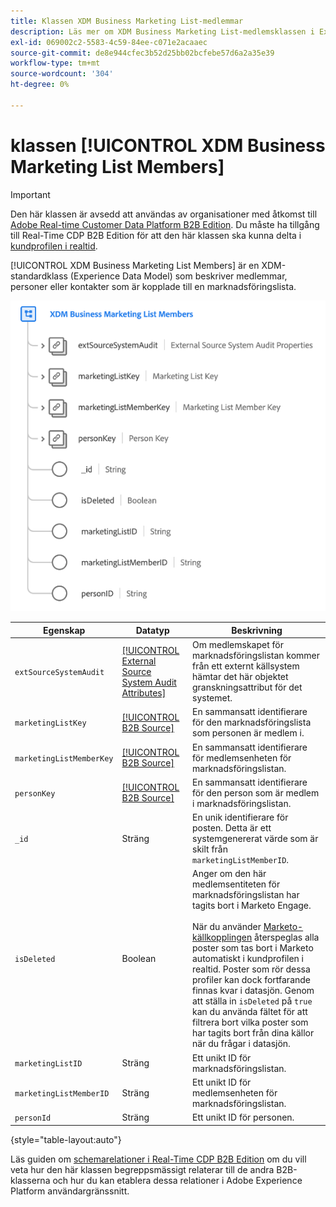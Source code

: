 ```yaml
---
title: Klassen XDM Business Marketing List-medlemmar
description: Läs mer om XDM Business Marketing List-medlemsklassen i Experience Data Model (XDM).
exl-id: 069002c2-5583-4c59-84ee-c071e2acaaec
source-git-commit: de8e944cfec3b52d25bb02bcfebe57d6a2a35e39
workflow-type: tm+mt
source-wordcount: '304'
ht-degree: 0%

---
```


# klassen [!UICONTROL XDM Business Marketing List Members]

>[!IMPORTANT]
>
>Den här klassen är avsedd att användas av organisationer med åtkomst till [Adobe Real-time Customer Data Platform B2B Edition](../../../rtcdp/b2b-overview.md). Du måste ha tillgång till Real-Time CDP B2B Edition för att den här klassen ska kunna delta i [kundprofilen i realtid](../../../profile/home.md).

[!UICONTROL XDM Business Marketing List Members] är en XDM-standardklass (Experience Data Model) som beskriver medlemmar, personer eller kontakter som är kopplade till en marknadsföringslista.

![Strukturen för XDM Business Marketing List-medlemsklassen så som den visas i användargränssnittet](../../images/classes/b2b/business-marketing-list-members.png)

| Egenskap | Datatyp | Beskrivning |
| --- | --- | --- |
| `extSourceSystemAudit` | [[!UICONTROL External Source System Audit Attributes]](../../data-types/external-source-system-audit-attributes.md) | Om medlemskapet för marknadsföringslistan kommer från ett externt källsystem hämtar det här objektet granskningsattribut för det systemet. |
| `marketingListKey` | [[!UICONTROL B2B Source]](../../data-types/b2b-source.md) | En sammansatt identifierare för den marknadsföringslista som personen är medlem i. |
| `marketingListMemberKey` | [[!UICONTROL B2B Source]](../../data-types/b2b-source.md) | En sammansatt identifierare för medlemsenheten för marknadsföringslistan. |
| `personKey` | [[!UICONTROL B2B Source]](../../data-types/b2b-source.md) | En sammansatt identifierare för den person som är medlem i marknadsföringslistan. |
| `_id` | Sträng | En unik identifierare för posten. Detta är ett systemgenererat värde som är skilt från `marketingListMemberID`. |
| `isDeleted` | Boolean | Anger om den här medlemsentiteten för marknadsföringslistan har tagits bort i Marketo Engage.<br><br>När du använder [Marketo-källkopplingen](../../../sources/connectors/adobe-applications/marketo/marketo.md) återspeglas alla poster som tas bort i Marketo automatiskt i kundprofilen i realtid. Poster som rör dessa profiler kan dock fortfarande finnas kvar i datasjön. Genom att ställa in `isDeleted` på `true` kan du använda fältet för att filtrera bort vilka poster som har tagits bort från dina källor när du frågar i datasjön. |
| `marketingListID` | Sträng | Ett unikt ID för marknadsföringslistan. |
| `marketingListMemberID` | Sträng | Ett unikt ID för medlemsenheten för marknadsföringslistan. |
| `personId` | Sträng | Ett unikt ID för personen. |

{style="table-layout:auto"}

Läs guiden om [schemarelationer i Real-Time CDP B2B Edition](../../tutorials/relationship-b2b.md) om du vill veta hur den här klassen begreppsmässigt relaterar till de andra B2B-klasserna och hur du kan etablera dessa relationer i Adobe Experience Platform användargränssnitt.
